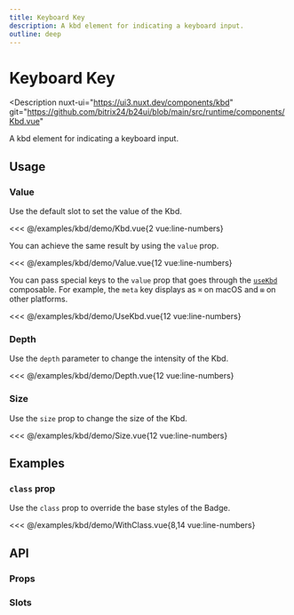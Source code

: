 ```yaml
---
title: Keyboard Key
description: A kbd element for indicating a keyboard input.
outline: deep
---
```

<script setup>
import KbdExample from '/examples/kbd/Kbd.vue';
import ValueExample from '/examples/kbd/Value.vue';
import UseKbdExample from '/examples/kbd/UseKbd.vue';
import DepthExample from '/examples/kbd/Depth.vue';
import SizeExample from '/examples/kbd/Size.vue';
import WithClassExample from '/examples/kbd/WithClass.vue';
</script>
# Keyboard Key

<Description
  nuxt-ui="https://ui3.nuxt.dev/components/kbd"
  git="https://github.com/bitrix24/b24ui/blob/main/src/runtime/components/Kbd.vue"
>
  A kbd element for indicating a keyboard input.
</Description>

## Usage

### Value

Use the default slot to set the value of the Kbd.

<div class="lg:min-h-[160px]">
  <ClientOnly>
    <KbdExample />
  </ClientOnly>
</div>

<<< @/examples/kbd/demo/Kbd.vue{2 vue:line-numbers}

You can achieve the same result by using the `value` prop.

<div class="lg:min-h-[275px]">
  <ClientOnly>
    <ValueExample />
  </ClientOnly>
</div>

<<< @/examples/kbd/demo/Value.vue{12 vue:line-numbers}

You can pass special keys to the `value` prop that goes through the [`useKbd`](https://github.com/bitrix24/b24ui/blob/main/src/runtime/composables/useKbd.ts) composable. For example, the `meta` key displays as `⌘` on macOS and `⊞` on other platforms.

<div class="lg:min-h-[275px]">
  <ClientOnly>
    <UseKbdExample />
  </ClientOnly>
</div>

<<< @/examples/kbd/demo/UseKbd.vue{12 vue:line-numbers}

### Depth

Use the `depth` parameter to change the intensity of the Kbd.

<div class="lg:min-h-[275px]">
  <ClientOnly>
    <DepthExample />
  </ClientOnly>
</div>

<<< @/examples/kbd/demo/Depth.vue{12 vue:line-numbers}

### Size

Use the `size` prop to change the size of the Kbd.

<div class="lg:min-h-[275px]">
  <ClientOnly>
    <SizeExample />
  </ClientOnly>
</div>

<<< @/examples/kbd/demo/Size.vue{12 vue:line-numbers}

## Examples

### `class` prop

Use the `class` prop to override the base styles of the Badge.

<div class="lg:min-h-[275px]">
  <ClientOnly>
    <WithClassExample />
  </ClientOnly>
</div>

<<< @/examples/kbd/demo/WithClass.vue{8,14 vue:line-numbers}

## API

### Props

<ComponentProps component="Kbd" />

### Slots

<ComponentSlots component="Kbd" />

